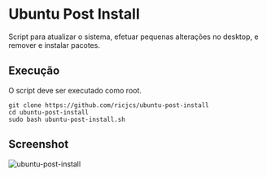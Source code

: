 # Ubuntu Post Install

Script para atualizar o sistema, efetuar pequenas alterações no desktop, e remover e instalar pacotes.

## Execução

O script deve ser executado como root.

```
git clone https://github.com/ricjcs/ubuntu-post-install
cd ubuntu-post-install
sudo bash ubuntu-post-install.sh
```

## Screenshot

![ubuntu-post-install](https://user-images.githubusercontent.com/11923491/201433766-c8b01ae4-8065-4209-bec0-ea72fbf71fbe.png)
